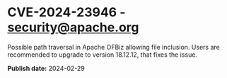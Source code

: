 # CVE-2024-23946 - security@apache.org

Possible path traversal in Apache OFBiz allowing file inclusion.
Users are recommended to upgrade to version 18.12.12, that fixes the issue.

**Publish date:** 2024-02-29
